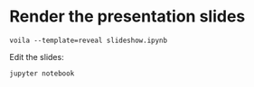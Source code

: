 # Render the presentation slides

    voila --template=reveal slideshow.ipynb

Edit the slides:

    jupyter notebook
